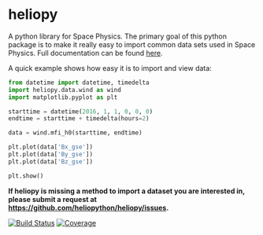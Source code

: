 # heliopy

A python library for Space Physics. The primary goal of this python package is
to make it really easy to import common data sets used in Space Physics.
Full documentation can be found [here](https://heliopy.readthedocs.io/).

A quick example shows how easy it is to import and view data:

```python
from datetime import datetime, timedelta
import heliopy.data.wind as wind
import matplotlib.pyplot as plt

starttime = datetime(2016, 1, 1, 0, 0, 0)
endtime = starttime + timedelta(hours=2)

data = wind.mfi_h0(starttime, endtime)

plt.plot(data['Bx_gse'])
plt.plot(data['By_gse'])
plt.plot(data['Bz_gse'])

plt.show()
```

**If heliopy is missing a method to import a dataset you are interested in,
please submit a request at https://github.com/heliopython/heliopy/issues.**


[![Build Status](https://travis-ci.org/heliopython/heliopy.svg?branch=master)](https://travis-ci.org/heliopython/heliopy)
[![Coverage](https://codecov.io/gh/heliopython/heliopy/branch/master/graph/badge.svg)](https://codecov.io/gh/heliopython/heliopy)
